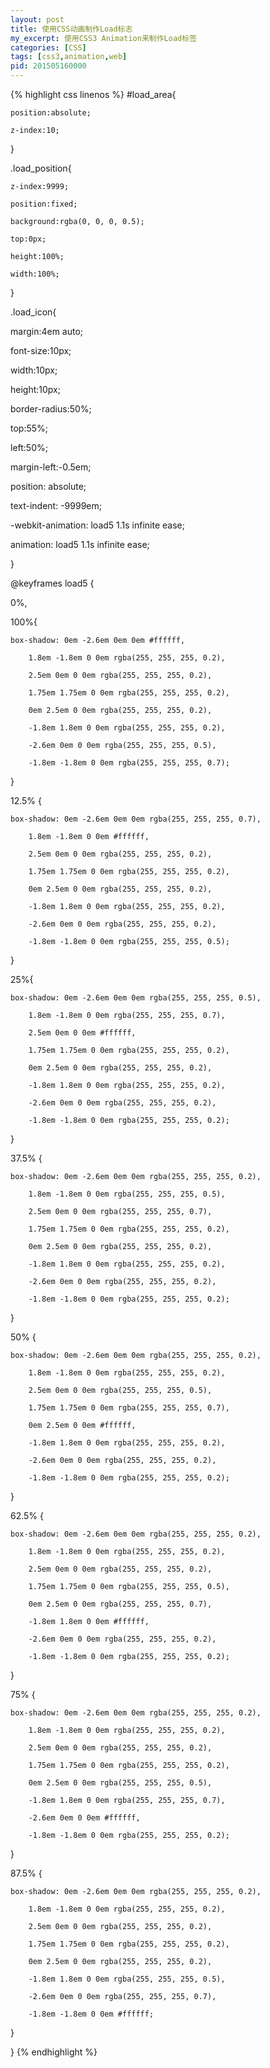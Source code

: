 ```yaml
---
layout: post
title: 使用CSS动画制作Load标志
my_excerpt: 使用CSS3 Animation来制作Load标签
categories: [CSS]
tags: [css3,animation,web]
pid: 201505160000
---
```


{% highlight css linenos %}
#load_area{

    position:absolute;

    z-index:10;

}



.load_position{

    z-index:9999;

    position:fixed;

    background:rgba(0, 0, 0, 0.5);

    top:0px;

    height:100%;

    width:100%;

}



.load_icon{

  margin:4em auto;

  font-size:10px;

  width:10px;

  height:10px;

  border-radius:50%;

  top:55%;

  left:50%;

  margin-left:-0.5em;

  position: absolute;

  text-indent: -9999em;

  -webkit-animation: load5 1.1s infinite ease;

  animation: load5 1.1s infinite ease;

}

@keyframes load5 {

  0%,

  100%{

    box-shadow: 0em -2.6em 0em 0em #ffffff,

        1.8em -1.8em 0 0em rgba(255, 255, 255, 0.2),

        2.5em 0em 0 0em rgba(255, 255, 255, 0.2),

        1.75em 1.75em 0 0em rgba(255, 255, 255, 0.2),

        0em 2.5em 0 0em rgba(255, 255, 255, 0.2),

        -1.8em 1.8em 0 0em rgba(255, 255, 255, 0.2),

        -2.6em 0em 0 0em rgba(255, 255, 255, 0.5),

        -1.8em -1.8em 0 0em rgba(255, 255, 255, 0.7);

  }

  12.5% {

    box-shadow: 0em -2.6em 0em 0em rgba(255, 255, 255, 0.7),

        1.8em -1.8em 0 0em #ffffff,

        2.5em 0em 0 0em rgba(255, 255, 255, 0.2),

        1.75em 1.75em 0 0em rgba(255, 255, 255, 0.2),

        0em 2.5em 0 0em rgba(255, 255, 255, 0.2),

        -1.8em 1.8em 0 0em rgba(255, 255, 255, 0.2),

        -2.6em 0em 0 0em rgba(255, 255, 255, 0.2),

        -1.8em -1.8em 0 0em rgba(255, 255, 255, 0.5);

  }

  25%{

    box-shadow: 0em -2.6em 0em 0em rgba(255, 255, 255, 0.5),

        1.8em -1.8em 0 0em rgba(255, 255, 255, 0.7),

        2.5em 0em 0 0em #ffffff,

        1.75em 1.75em 0 0em rgba(255, 255, 255, 0.2),

        0em 2.5em 0 0em rgba(255, 255, 255, 0.2),

        -1.8em 1.8em 0 0em rgba(255, 255, 255, 0.2),

        -2.6em 0em 0 0em rgba(255, 255, 255, 0.2),

        -1.8em -1.8em 0 0em rgba(255, 255, 255, 0.2);

  }

  37.5% {

    box-shadow: 0em -2.6em 0em 0em rgba(255, 255, 255, 0.2),

        1.8em -1.8em 0 0em rgba(255, 255, 255, 0.5),

        2.5em 0em 0 0em rgba(255, 255, 255, 0.7),

        1.75em 1.75em 0 0em rgba(255, 255, 255, 0.2),

        0em 2.5em 0 0em rgba(255, 255, 255, 0.2),

        -1.8em 1.8em 0 0em rgba(255, 255, 255, 0.2),

        -2.6em 0em 0 0em rgba(255, 255, 255, 0.2),

        -1.8em -1.8em 0 0em rgba(255, 255, 255, 0.2);

  }

  50% {

    box-shadow: 0em -2.6em 0em 0em rgba(255, 255, 255, 0.2),

        1.8em -1.8em 0 0em rgba(255, 255, 255, 0.2),

        2.5em 0em 0 0em rgba(255, 255, 255, 0.5),

        1.75em 1.75em 0 0em rgba(255, 255, 255, 0.7),

        0em 2.5em 0 0em #ffffff,

        -1.8em 1.8em 0 0em rgba(255, 255, 255, 0.2),

        -2.6em 0em 0 0em rgba(255, 255, 255, 0.2),

        -1.8em -1.8em 0 0em rgba(255, 255, 255, 0.2);

  }

  62.5% {

    box-shadow: 0em -2.6em 0em 0em rgba(255, 255, 255, 0.2),

        1.8em -1.8em 0 0em rgba(255, 255, 255, 0.2),

        2.5em 0em 0 0em rgba(255, 255, 255, 0.2),

        1.75em 1.75em 0 0em rgba(255, 255, 255, 0.5),

        0em 2.5em 0 0em rgba(255, 255, 255, 0.7),

        -1.8em 1.8em 0 0em #ffffff,

        -2.6em 0em 0 0em rgba(255, 255, 255, 0.2),

        -1.8em -1.8em 0 0em rgba(255, 255, 255, 0.2);

  }



  75% {

    box-shadow: 0em -2.6em 0em 0em rgba(255, 255, 255, 0.2),

        1.8em -1.8em 0 0em rgba(255, 255, 255, 0.2),

        2.5em 0em 0 0em rgba(255, 255, 255, 0.2),

        1.75em 1.75em 0 0em rgba(255, 255, 255, 0.2),

        0em 2.5em 0 0em rgba(255, 255, 255, 0.5),

        -1.8em 1.8em 0 0em rgba(255, 255, 255, 0.7),

        -2.6em 0em 0 0em #ffffff,

        -1.8em -1.8em 0 0em rgba(255, 255, 255, 0.2);

  }

  87.5% {

    box-shadow: 0em -2.6em 0em 0em rgba(255, 255, 255, 0.2),

        1.8em -1.8em 0 0em rgba(255, 255, 255, 0.2),

        2.5em 0em 0 0em rgba(255, 255, 255, 0.2),

        1.75em 1.75em 0 0em rgba(255, 255, 255, 0.2),

        0em 2.5em 0 0em rgba(255, 255, 255, 0.2),

        -1.8em 1.8em 0 0em rgba(255, 255, 255, 0.5),

        -2.6em 0em 0 0em rgba(255, 255, 255, 0.7),

        -1.8em -1.8em 0 0em #ffffff;

  }

}
{% endhighlight %}
